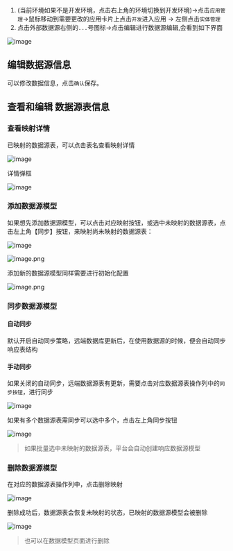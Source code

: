 1. (当前环境如果不是开发环境，点击右上角的环境切换到开发环境)->点击`应用管理`->鼠标移动到需要更改的应用卡片上点击`开发`进入应用 -> 左侧点击`实体管理`
2. 点击外部数据源右侧的`...`号图标->点击编辑进行数据源编辑,会看到如下界面

![image](/img/数据源管理/外部数据源接入/数据源编辑/2.png)

## 编辑数据源信息

可以修改数据信息，点击`确认`保存。

## 查看和编辑 数据源表信息

### 查看映射详情

已映射的数据源表，可以点击表名查看映射详情

![image](/img/数据源管理/外部数据源接入/数据源编辑/2e2199b269b283e93c3de94b95030db9.png)

详情弹框

![image](/img/数据源管理/外部数据源接入/数据源编辑/8c4d0ddae5fa4a86a1f0df9741d72996.png)

### 添加数据源模型

如果想先添加数据源模型，可以点击对应映射按钮，或选中未映射的数据源表，点击左上角【同步】按钮，来映射尚未映射的数据源表：

![image](/img/数据源管理/外部数据源接入/数据源编辑/ade12cf8a30255c5aeab74258c663431.png)

![image.png](/img/数据源管理/外部数据源接入/数据源编辑/image_c87d778.png)

添加新的数据源模型同样需要进行初始化配置

![image.png](/img/数据源管理/外部数据源接入/数据源编辑/1.png)

### 同步数据源模型

#### 自动同步

默认开启自动同步策略，远端数据库更新后，在使用数据源的时候，便会自动同步响应表结构

#### 手动同步

如果关闭的自动同步，远端数据源表有更新，需要点击对应数据源表操作列中的`同步按钮`，进行同步

![image](/img/数据源管理/外部数据源接入/数据源编辑/db98a451e900ca657e3bedcd37ee8b14.png)

如果有多个数据源表需同步可以选中多个，点击左上角同步按钮

![image](/img/数据源管理/外部数据源接入/数据源编辑/6367b7564fcf11d79ecf0f1dea264c40.png)

> 如果批量选中未映射的数据源表，平台会自动创建响应数据源模型

### 删除数据源模型

在对应的数据源表操作列中，点击删除映射

![image](/img/数据源管理/外部数据源接入/数据源编辑/d8904d16bd40cb2c0029624e04e6f98a.png)

删除成功后，数据源表会恢复未映射的状态，已映射的数据源模型会被删除

![image](/img/数据源管理/外部数据源接入/数据源编辑/34e3a1174591357fc4d528d870e913a2.png)

> 也可以在数据模型页面进行删除
